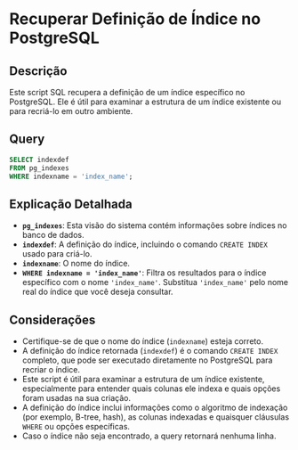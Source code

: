 # Recuperar Definição de Índice no PostgreSQL

## Descrição

Este script SQL recupera a definição de um índice específico no PostgreSQL. Ele é útil para examinar a estrutura de um índice existente ou para recriá-lo em outro ambiente.

## Query

```sql
SELECT indexdef
FROM pg_indexes
WHERE indexname = 'index_name';
```

## Explicação Detalhada

* **`pg_indexes`**: Esta visão do sistema contém informações sobre índices no banco de dados.
* **`indexdef`**: A definição do índice, incluindo o comando `CREATE INDEX` usado para criá-lo.
* **`indexname`**: O nome do índice.
* **`WHERE indexname = 'index_name'`**: Filtra os resultados para o índice específico com o nome `'index_name'`. Substitua `'index_name'` pelo nome real do índice que você deseja consultar.

## Considerações

* Certifique-se de que o nome do índice (`indexname`) esteja correto.
* A definição do índice retornada (`indexdef`) é o comando `CREATE INDEX` completo, que pode ser executado diretamente no PostgreSQL para recriar o índice.
* Este script é útil para examinar a estrutura de um índice existente, especialmente para entender quais colunas ele indexa e quais opções foram usadas na sua criação.
* A definição do índice inclui informações como o algoritmo de indexação (por exemplo, B-tree, hash), as colunas indexadas e quaisquer cláusulas `WHERE` ou opções específicas.
* Caso o índice não seja encontrado, a query retornará nenhuma linha.
